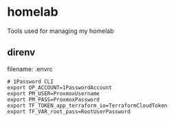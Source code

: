 # homelab

Tools used for managing my homelab

## direnv

filename: .envrc

```shell
# 1Password CLI
export OP_ACCOUNT=1PasswordAccount
export PM_USER=ProxmoxUsername
export PM_PASS=ProxmoxPassword
export TF_TOKEN_app_terraform_io=TerraformCloudToken
export TF_VAR_root_pass=RootUserPassword
```
